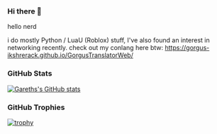 ### Hi there 👋

hello nerd

i do mostly Python / LuaU (Roblox) stuff, I've also found an interest in networking recently.
check out my conlang here btw: https://gorgus-ikshrerack.github.io/GorgusTranslatorWeb/

### GitHub Stats
[![Gareths's GitHub stats](https://github-readme-stats.vercel.app/api?username=SpookyDervish)](https://github.com/SpookyDervish/github-readme-stats)

### GitHub Trophies
[![trophy](https://github-profile-trophy.vercel.app/?username=SpookyDervish)](https://github.com/SpookyDervish/github-profile-trophy)
